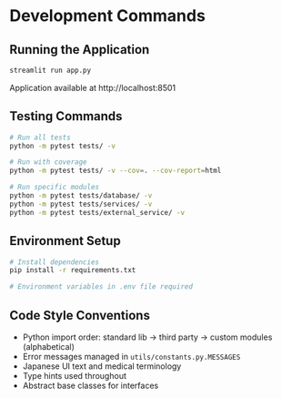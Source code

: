 # Development Commands

## Running the Application
```bash
streamlit run app.py
```
Application available at http://localhost:8501

## Testing Commands  
```bash
# Run all tests
python -m pytest tests/ -v

# Run with coverage  
python -m pytest tests/ -v --cov=. --cov-report=html

# Run specific modules
python -m pytest tests/database/ -v
python -m pytest tests/services/ -v
python -m pytest tests/external_service/ -v
```

## Environment Setup
```bash
# Install dependencies
pip install -r requirements.txt

# Environment variables in .env file required
```

## Code Style Conventions
- Python import order: standard lib → third party → custom modules (alphabetical)
- Error messages managed in `utils/constants.py.MESSAGES`
- Japanese UI text and medical terminology
- Type hints used throughout
- Abstract base classes for interfaces